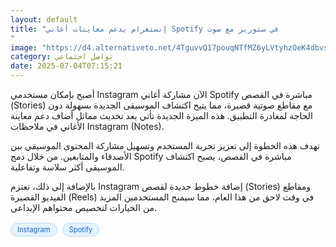 ```yaml
---
layout: default
title: "إنستغرام يدعم معاينات أغاني Spotify في ستوريز مع صوت
"
image: "https://d4.alternativeto.net/4TguvvQ17pouqNTfMZ6yLVtyhzOeK4dbvsH8uj8nRK8/rs:fill:1520:760:0/g:ce:0:0/YWJzOi8vZGlzdC9jb250ZW50LzE3NTE1NTc2NjA0MTEucG5n.png"
category: تواصل اجتماعي
date: 2025-07-04T07:15:21
---
```


أصبح بإمكان مستخدمي Instagram الآن مشاركة أغاني Spotify مباشرة في القصص (Stories) مع مقاطع صوتية قصيرة، مما يتيح اكتشاف الموسيقى الجديدة بسهولة دون الحاجة لمغادرة التطبيق. هذه الميزة الجديدة تأتي بعد تحديث مماثل أضاف دعم معاينة الأغاني في ملاحظات Instagram (Notes).

تهدف هذه الخطوة إلى تعزيز تجربة المستخدم وتسهيل مشاركة المحتوى الموسيقي بين الأصدقاء والمتابعين. من خلال دمج Spotify مباشرة في القصص، يصبح اكتشاف الموسيقى أكثر سلاسة وتفاعلية.

بالإضافة إلى ذلك، تعتزم Instagram إضافة خطوط جديدة لقصص (Stories) ومقاطع الفيديو القصيرة (Reels) في وقت لاحق من هذا العام، مما سيمنح المستخدمين المزيد من الخيارات لتخصيص محتواهم الإبداعي.

<div style="margin-top:2px; margin-bottom:2px;"><a href="https://bidjadraft.github.io/?query=Instagram" style="background:#e3f2fd; color:#1565c0; font-size:80%; border-radius:12px; padding:3px 10px; margin:2px 4px 2px 0; display:inline-block; border:1px solid #bbdefb; text-decoration:none;">Instagram</a> <a href="https://bidjadraft.github.io/?query=Spotify" style="background:#e3f2fd; color:#1565c0; font-size:80%; border-radius:12px; padding:3px 10px; margin:2px 4px 2px 0; display:inline-block; border:1px solid #bbdefb; text-decoration:none;">Spotify</a></div><br><br>
